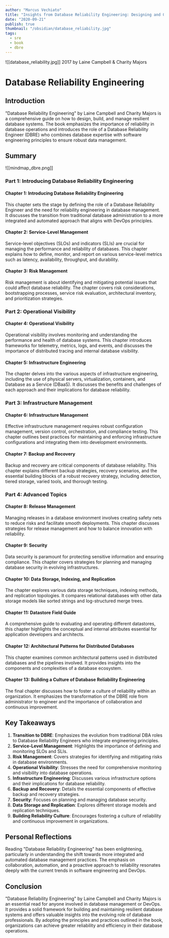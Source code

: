 ```yaml
---
author: "Marcus Vechiato"
title: "Insights from Database Reliability Engineering: Designing and Operating Resilient Database Systems"
date: "2020-09-21"
publish: true
thumbnail: "/obsidian/database_reliability.jpg"
tags:
  - sre
  - book
  - dbre
--- 
```


![[database_reliability.jpg]]
2017 by Laine Campbell & Charity Majors

# Database Reliability Engineering

## Introduction

"Database Reliability Engineering" by Laine Campbell and Charity Majors is a comprehensive guide on how to design, build, and manage resilient database systems. The book emphasizes the importance of reliability in database operations and introduces the role of a Database Reliability Engineer (DBRE) who combines database expertise with software engineering principles to ensure robust data management.

## Summary
![[mindmap_dbre.png]]
### Part 1: Introducing Database Reliability Engineering

#### Chapter 1: Introducing Database Reliability Engineering

This chapter sets the stage by defining the role of a Database Reliability Engineer and the need for reliability engineering in database management. It discusses the transition from traditional database administration to a more integrated and automated approach that aligns with DevOps principles.

#### Chapter 2: Service-Level Management

Service-level objectives (SLOs) and indicators (SLIs) are crucial for managing the performance and reliability of databases. This chapter explains how to define, monitor, and report on various service-level metrics such as latency, availability, throughput, and durability.

#### Chapter 3: Risk Management

Risk management is about identifying and mitigating potential issues that could affect database reliability. The chapter covers risk considerations, bootstrapping processes, service risk evaluation, architectural inventory, and prioritization strategies.

### Part 2: Operational Visibility

#### Chapter 4: Operational Visibility

Operational visibility involves monitoring and understanding the performance and health of database systems. This chapter introduces frameworks for telemetry, metrics, logs, and events, and discusses the importance of distributed tracing and internal database visibility.

#### Chapter 5: Infrastructure Engineering

The chapter delves into the various aspects of infrastructure engineering, including the use of physical servers, virtualization, containers, and Database as a Service (DBaaS). It discusses the benefits and challenges of each approach and their implications for database reliability.

### Part 3: Infrastructure Management

#### Chapter 6: Infrastructure Management

Effective infrastructure management requires robust configuration management, version control, orchestration, and compliance testing. This chapter outlines best practices for maintaining and enforcing infrastructure configurations and integrating them into development environments.

#### Chapter 7: Backup and Recovery

Backup and recovery are critical components of database reliability. This chapter explains different backup strategies, recovery scenarios, and the essential building blocks of a robust recovery strategy, including detection, tiered storage, varied tools, and thorough testing.

### Part 4: Advanced Topics

#### Chapter 8: Release Management

Managing releases in a database environment involves creating safety nets to reduce risks and facilitate smooth deployments. This chapter discusses strategies for release management and how to balance innovation with reliability.

#### Chapter 9: Security

Data security is paramount for protecting sensitive information and ensuring compliance. This chapter covers strategies for planning and managing database security in evolving infrastructures.

#### Chapter 10: Data Storage, Indexing, and Replication

The chapter explores various data storage techniques, indexing methods, and replication topologies. It compares relational databases with other data storage models like sorted strings and log-structured merge trees.

#### Chapter 11: Datastore Field Guide

A comprehensive guide to evaluating and operating different datastores, this chapter highlights the conceptual and internal attributes essential for application developers and architects.

#### Chapter 12: Architectural Patterns for Distributed Databases

This chapter examines common architectural patterns used in distributed databases and the pipelines involved. It provides insights into the components and complexities of a database ecosystem.

#### Chapter 13: Building a Culture of Database Reliability Engineering

The final chapter discusses how to foster a culture of reliability within an organization. It emphasizes the transformation of the DBRE role from administrator to engineer and the importance of collaboration and continuous improvement.

## Key Takeaways

1. **Transition to DBRE**: Emphasizes the evolution from traditional DBA roles to Database Reliability Engineers who integrate engineering principles.
2. **Service-Level Management**: Highlights the importance of defining and monitoring SLOs and SLIs.
3. **Risk Management**: Covers strategies for identifying and mitigating risks in database environments.
4. **Operational Visibility**: Stresses the need for comprehensive monitoring and visibility into database operations.
5. **Infrastructure Engineering**: Discusses various infrastructure options and their implications for database reliability.
6. **Backup and Recovery**: Details the essential components of effective backup and recovery strategies.
7. **Security**: Focuses on planning and managing database security.
8. **Data Storage and Replication**: Explores different storage models and replication techniques.
9. **Building Reliability Culture**: Encourages fostering a culture of reliability and continuous improvement in organizations.

## Personal Reflections

Reading "Database Reliability Engineering" has been enlightening, particularly in understanding the shift towards more integrated and automated database management practices. The emphasis on collaboration, automation, and a proactive approach to reliability resonates deeply with the current trends in software engineering and DevOps.

## Conclusion

"Database Reliability Engineering" by Laine Campbell and Charity Majors is an essential read for anyone involved in database management or DevOps. It provides a solid framework for building and maintaining resilient database systems and offers valuable insights into the evolving role of database professionals. By adopting the principles and practices outlined in the book, organizations can achieve greater reliability and efficiency in their database operations.

